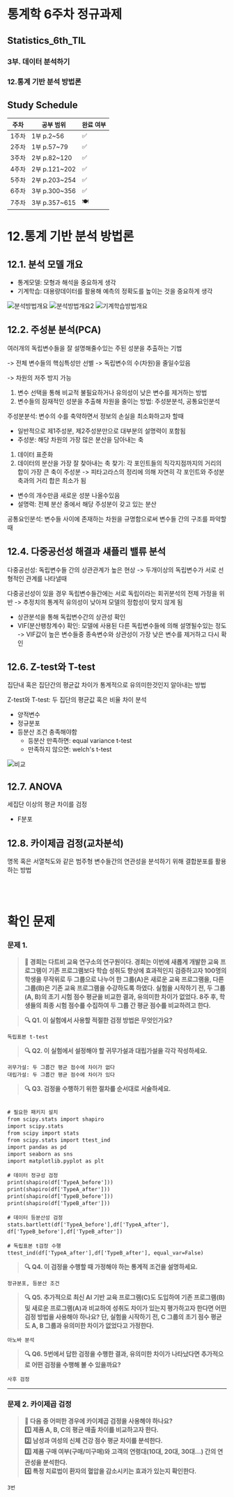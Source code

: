 # 통계학 6주차 정규과제

## Statistics_6th_TIL

### 3부. 데이터 분석하기
### 12.통계 기반 분석 방법론



## Study Schedule

|주차 | 공부 범위     | 완료 여부 |
|----|----------------|----------|
|1주차| 1부 p.2~56     | ✅      |
|2주차| 1부 p.57~79    | ✅      | 
|3주차| 2부 p.82~120   | ✅      | 
|4주차| 2부 p.121~202  | ✅      | 
|5주차| 2부 p.203~254  | ✅      | 
|6주차| 3부 p.300~356  | ✅      | 
|7주차| 3부 p.357~615  | 🍽️      |

<!-- 여기까진 그대로 둬 주세요-->

# 12.통계 기반 분석 방법론

## 12.1. 분석 모델 개요
- 통계모델: 모형과 해석을 중요하게 생각
- 기계학습: 대용량데이터를 활용해 예측의 정확도를 높이는 것을 중요하게 생각

![분석방법개요](./images/study6/스크린샷%202025-05-16%20오후%207.31.22.png)
![분석방법개요2](./images/study6/스크린샷%202025-05-16%20오후%207.31.34.png)
![기계학습방법개요](./images/study6/스크린샷%202025-05-16%20오후%207.32.33.png)


## 12.2. 주성분 분석(PCA)

여러개의 독립변수들을 잘 설명해줄수있는 주된 성분을 추출하는 기법

-> 전체 변수들의 핵심특성만 선별 -> 독립변수의 수(차원)을 줄일수있음

-> 차원의 저주 방지 가능

1. 변수 선택을 통해 비교적 불필요하거나 유의성이 낮은 변수를 제거하는 방법
2. 변수들의 잠재적인 성분을 추출해 차원을 줄이는 방법: 주성분분석, 공통요인분석

주성분분석: 변수의 수를 축약하면서 정보의 손실을 최소화하고자 할때
- 일반적으로 제1주성분, 제2주성분만으로 대부분의 설명력이 포함됨
- 주성분: 해당 차원의 가장 많은 분산을 담아내는 축
1. 데이터 표준화
2. 데이터의 분산을 가장 잘 찾아내는 축 찾기: 각 포인트들의 직각지점까지의 거리의 합이 가장 큰 축이 주성분 -> 피타고라스의 정리에 의해 자연히 각 포인트와 주성분 축과의 거리 합은 최소가 됨
- 변수의 개수만큼 새로운 성분 나올수있음
- 설명력: 전체 분산 중에서 해당 주성분이 갖고 있는 분산

공통요인분석: 변수들 사이에 존재하는 차원을 규명함으로써 변수들 간의 구조를 파악할때 


## 12.4. 다중공선성 해결과 섀플리 밸류 분석
다중공선성: 독립변수들 간의 상관관계가 높은 현상 -> 두개이상의 독립변수가 서로 선형적인 관계를 나타낼때

다중공선성이 있을 경우 독립변수들간에는 서로 독립이라는 회귀분석의 전제 가정을 위반 -> 추정치의 통계적 유의성이 낮아져 모델의 정합성이 맞지 않게 됨
- 상관분석을 통해 독립변수간의 상관성 확인
- VIF(분산팽창계수) 확인: 모델에 사용된 다른 독립변수들에 의해 설명될수있는 정도 -> VIF값이 높은 변수들중 종속변수와 상관성이 가장 낮은 변수를 제거하고 다시 확인


## 12.6. Z-test와 T-test
집단내 혹은 집단간의 평균값 차이가 통계적으로 유의미한것인지 알아내는 방법

Z-test와 T-test: 두 집단의 평균값 혹은 비율 차이 분석
- 양적변수
- 정규분포
- 등분산 조건 충족해야함
    - 등분산 만족하면: equal variance t-test
    - 만족하지 않으면: welch's t-test

![비교](./images/study6/스크린샷%202025-05-16%20오후%208.09.52.png)


## 12.7. ANOVA
세집단 이상의 평균 차이를 검정
- F분포


## 12.8. 카이제곱 검정(교차분석)
명목 혹은 서열척도와 같은 범주형 변수들간의 연관성을 분석하기 위해 결합분포를 활용하는 방법


<br>
<br>

# 확인 문제

### **문제 1.**
> **🧚 경희는 다트비 교육 연구소의 연구원이다. 경희는 이번에 새롭게 개발한 교육 프로그램이 기존 프로그램보다 학습 성취도 향상에 효과적인지 검증하고자 100명의 학생을 무작위로 두 그룹으로 나누어 한 그룹(A)은 새로운 교육 프로그램을, 다른 그룹(B)은 기존 교육 프로그램을 수강하도록 하였다. 실험을 시작하기 전, 두 그룹(A, B)의 초기 시험 점수 평균을 비교한 결과, 유의미한 차이가 없었다. 8주 후, 학생들의 최종 시험 점수를 수집하여 두 그룹 간 평균 점수를 비교하려고 한다.**   

> **🔍 Q1. 이 실험에서 사용할 적절한 검정 방법은 무엇인가요?**

```
독립표본 t-test
```

> **🔍 Q2. 이 실험에서 설정해야 할 귀무가설과 대립가설을 각각 작성하세요.**

```
귀무가설: 두 그룹간 평균 점수에 차이가 없다
대립가설: 두 그룹간 평균 점수에 차이가 있다
```

> **🔍 Q3. 검정을 수행하기 위한 절차를 순서대로 서술하세요.**

<!--P.337의 실습 코드 흐름을 확인하여 데이터를 불러온 후부터 어떤 절차로 검정을 수행해야 하는지 고민해보세요.-->

```

# 필요한 패키지 설치
from scipy.stats import shapiro
import scipy.stats
from scipy import stats
from scipy.stats import ttest_ind
import pandas as pd
import seaborn as sns
import matplotlib.pyplot as plt

# 데이터 정규성 검정
print(shapiro(df['TypeA_before']))
print(shapiro(df['TypeA_after']))
print(shapiro(df['TypeB_before']))
print(shapiro(df['TypeB_after']))

# 데이터 등분산성 검정
stats.bartlett(df['TypeA_before'],df['TypeA_after'], df['TypeB_before'],df['TypeB_after'])

# 독립표본 t검정 수행
ttest_ind(df['TypeA_after'],df['TypeB_after'], equal_var=False)

```

> **🔍 Q4. 이 검정을 수행할 때 가정해야 하는 통계적 조건을 설명하세요.**

```
정규분포, 등분산 조건 
```

> **🔍 Q5. 추가적으로 최신 AI 기반 교육 프로그램(C)도 도입하여 기존 프로그램(B) 및 새로운 프로그램(A)과 비교하여 성취도 차이가 있는지 평가하고자 한다면 어떤 검정 방법을 사용해야 하나요? 단, 실험을 시작하기 전, C 그룹의 초기 점수 평균도 A, B 그룹과 유의미한 차이가 없었다고 가정한다.**

```
아노바 분석
```

> **🔍 Q6. 5번에서 답한 검정을 수행한 결과, 유의미한 차이가 나타났다면 추가적으로 어떤 검정을 수행해 볼 수 있을까요?**

```
사후 검정
```

---

### **문제 2. 카이제곱 검정**  
> **🧚 다음 중 어떠한 경우에 카이제곱 검정을 사용해야 하나요?   
1️⃣ 제품 A, B, C의 평균 매출 차이를 비교하고자 한다.  
2️⃣ 남성과 여성의 신체 건강 점수 평균 차이를 분석한다.  
3️⃣ 제품 구매 여부(구매/미구매)와 고객의 연령대(10대, 20대, 30대…) 간의 연관성을 분석한다.  
4️⃣ 특정 치료법이 환자의 혈압을 감소시키는 효과가 있는지 확인한다.**  

```
3번
```

